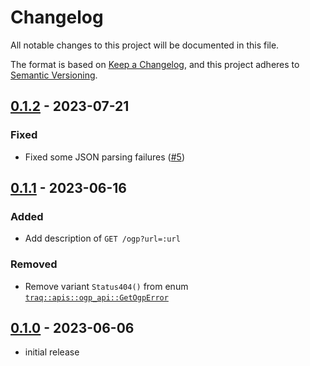 # Changelog

All notable changes to this project will be documented in this file.

The format is based on [Keep a Changelog],
and this project adheres to [Semantic Versioning].

## [0.1.2] - 2023-07-21

### Fixed

- Fixed some JSON parsing failures ([#5](https://github.com/traPtitech/rust-traq/issues/5))

## [0.1.1] - 2023-06-16

### Added

- Add description of `GET /ogp?url=:url`

### Removed

- Remove variant `Status404()` from enum [`traq::apis::ogp_api::GetOgpError`](https://github.com/traPtitech/rust-traq/blob/116a053e3ab8e342cfcaf84e9a2ce3bdfe27706e/src/apis/ogp_api.rs#L16-L22)

## [0.1.0] - 2023-06-06

- initial release

<!-- Links -->
[keep a changelog]: https://keepachangelog.com/en/1.0.0/
[semantic versioning]: https://semver.org/spec/v2.0.0.html

<!-- Versions -->
[0.1.2]: https://github.com/traPtitech/rust-traq/compare/v0.1.1..v0.1.2
[0.1.1]: https://github.com/traPtitech/rust-traq/compare/v0.1.0..v0.1.1
[0.1.0]: https://github.com/traPtitech/rust-traq/releases/tag/v0.1.0
